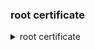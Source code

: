 

### root certificate
<details>
  <summary>root certificate</summary>

```
  openssl x509  -in cacert.crt      -noout -text -nameopt sep_multiline

```

</details>








